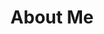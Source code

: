 ---
layout: page
permalink: /about/
title: About Me
tags: [Electonics, Open source, Geography, GIS]
image:
  feature: abstract-1.jpg
  credit: dargadgetz
  creditlink: http://www.dargadgetz.com/ios-7-abstract-wallpaper-pack-for-iphone-5-and-ipod-touch-retina/
share: true
---